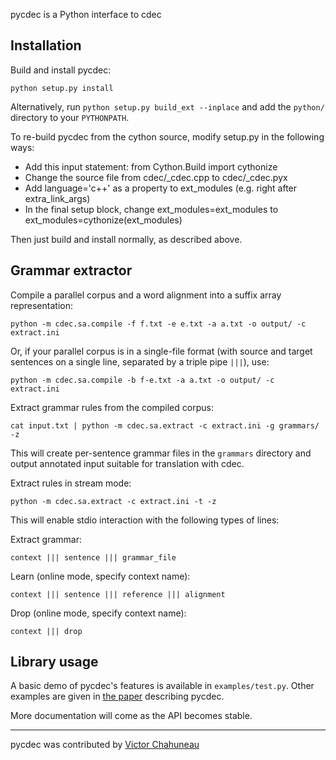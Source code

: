 pycdec is a Python interface to cdec 

## Installation

Build and install pycdec:

	python setup.py install

Alternatively, run `python setup.py build_ext --inplace` and add the `python/` directory to your `PYTHONPATH`.

To re-build pycdec from the cython source, modify setup.py in the following ways:
  * Add this input statement: from Cython.Build import cythonize
  * Change the source file from cdec/\_cdec.cpp to cdec/\_cdec.pyx
  * Add language='c++' as a property to ext\_modules (e.g. right after extra\_link\_args)
  * In the final setup block, change ext\_modules=ext\_modules to ext\_modules=cythonize(ext\_modules)

Then just build and install normally, as described above.

## Grammar extractor

Compile a parallel corpus and a word alignment into a suffix array representation:

	python -m cdec.sa.compile -f f.txt -e e.txt -a a.txt -o output/ -c extract.ini

Or, if your parallel corpus is in a single-file format (with source and target sentences on a single line, separated by a triple pipe `|||`), use:

	python -m cdec.sa.compile -b f-e.txt -a a.txt -o output/ -c extract.ini

Extract grammar rules from the compiled corpus:
	
	cat input.txt | python -m cdec.sa.extract -c extract.ini -g grammars/ -z

This will create per-sentence grammar files in the `grammars` directory and output annotated input suitable for translation with cdec.

Extract rules in stream mode:

    python -m cdec.sa.extract -c extract.ini -t -z	

This will enable stdio interaction with the following types of lines:

Extract grammar:

    context ||| sentence ||| grammar_file

Learn (online mode, specify context name):

    context ||| sentence ||| reference ||| alignment

Drop (online mode, specify context name):

    context ||| drop

## Library usage

A basic demo of pycdec's features is available in `examples/test.py`.
Other examples are given in [the paper](http://victor.chahuneau.fr/pub/pycdec/) describing pycdec.

More documentation will come as the API becomes stable.

---

pycdec was contributed by [Victor Chahuneau](http://victor.chahuneau.fr)
